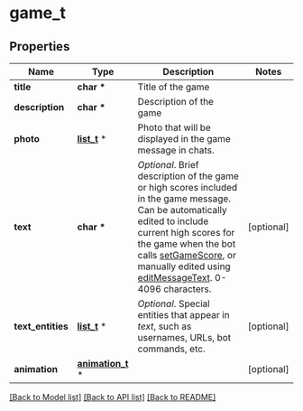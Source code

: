 # game_t

## Properties
Name | Type | Description | Notes
------------ | ------------- | ------------- | -------------
**title** | **char \*** | Title of the game | 
**description** | **char \*** | Description of the game | 
**photo** | [**list_t**](photo_size.md) \* | Photo that will be displayed in the game message in chats. | 
**text** | **char \*** | *Optional*. Brief description of the game or high scores included in the game message. Can be automatically edited to include current high scores for the game when the bot calls [setGameScore](https://core.telegram.org/bots/api/#setgamescore), or manually edited using [editMessageText](https://core.telegram.org/bots/api/#editmessagetext). 0-4096 characters. | [optional] 
**text_entities** | [**list_t**](message_entity.md) \* | *Optional*. Special entities that appear in *text*, such as usernames, URLs, bot commands, etc. | [optional] 
**animation** | [**animation_t**](animation.md) \* |  | [optional] 

[[Back to Model list]](../README.md#documentation-for-models) [[Back to API list]](../README.md#documentation-for-api-endpoints) [[Back to README]](../README.md)


